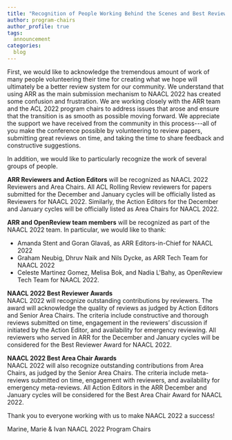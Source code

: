 ```yaml
---
title: "Recognition of People Working Behind the Scenes and Best Reviewer and Area Chair Awards"
author: program-chairs
author_profile: true
tags:
  announcement
categories:
  blog
---
```


First, we would like to acknowledge the tremendous amount of work of many people volunteering their time for creating what we hope will ultimately be a better review system for our community. We understand that using ARR as the main submission mechanism to NAACL 2022 has created some confusion and frustration. We are working closely with the ARR team and the ACL 2022 program chairs to address issues that arose and ensure that the transition is as smooth as possible moving forward. We appreciate the support we have received from the community in this process---all of you make the conference possible by volunteering to review papers, submitting great reviews on time, and taking the time to share feedback and constructive suggestions.

In addition, we would like to particularly recognize the work of several groups of people. 

**ARR Reviewers and Action Editors**
will be recognized as NAACL 2022 Reviewers and Area Chairs. All ACL Rolling Review reviewers for papers submitted for the December and January cycles will be officially listed as Reviewers for NAACL 2022. Similarly, the Action Editors for the December and January cycles will be officially listed as Area Chairs for NAACL 2022.

**ARR and OpenReview team members**
will be recognized as part of the NAACL 2022 team. In particular, we would like to thank:

- Amanda Stent and Goran Glavaš, as ARR Editors-in-Chief for NAACL 2022
- Graham Neubig, Dhruv Naik and Nils Dycke, as ARR Tech Team for NAACL 2022
- Celeste Martinez Gomez, Melisa Bok, and Nadia L'Bahy, as OpenReview Tech Team for NAACL 2022.

**NAACL 2022 Best Reviewer Awards**<br>
NAACL 2022 will recognize outstanding contributions by reviewers. The award will acknowledge the quality of reviews as judged by Action Editors and Senior Area Chairs. The criteria include constructive and thorough reviews submitted on time, engagement in the reviewers’ discussion if initiated by the Action Editor, and availability for emergency reviewing. All reviewers who served in ARR for the December and January cycles will be considered for the Best Reviewer Award for NAACL 2022.

**NAACL 2022 Best Area Chair Awards**<br>
NAACL 2022 will also recognize outstanding contributions from Area Chairs, as judged by the Senior Area Chairs. The criteria include meta-reviews submitted on time, engagement with reviewers, and availability for emergency meta-reviews. All Action Editors in the ARR December and January cycles will be considered for the Best Area Chair Award for NAACL 2022.

Thank you to everyone working with us to make NAACL 2022 a success!

Marine, Marie & Ivan
NAACL 2022 Program Chairs
